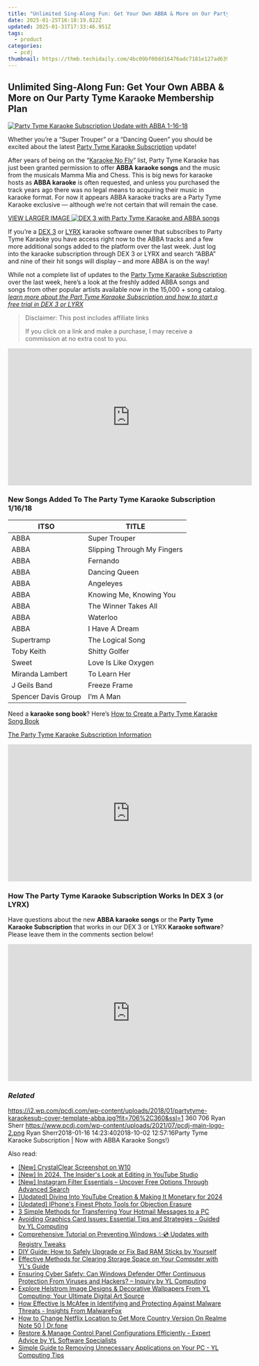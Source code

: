 ```yaml
---
title: "Unlimited Sing-Along Fun: Get Your Own ABBA & More on Our Party Tyme Karaoke Membership Plan"
date: 2025-01-25T16:18:19.822Z
updated: 2025-01-31T17:33:46.951Z
tags:
  - product
categories:
  - pcdj
thumbnail: https://thmb.techidaily.com/4bc09bf00dd16476adc7181e127ad6390edb7499dd05b4708d5bc6f8d46016ec.png
---
```


## Unlimited Sing-Along Fun: Get Your Own ABBA & More on Our Party Tyme Karaoke Membership Plan

[![Party Tyme Karaoke Subscription Update with ABBA 1-16-18](https://i2.wp.com/pcdj.com/wp-content/uploads/2018/01/partytyme-karaokesub-cover-template-abba.jpg?resize=706%2C321&ssl=1)](https://i2.wp.com/pcdj.com/wp-content/uploads/2018/01/partytyme-karaokesub-cover-template-abba.jpg?fit=706%2C360&ssl=1 "Party Tyme Karaoke Subscription Update with ABBA 1-16-18")

Whether you’re a “Super Trouper” or a “Dancing Queen” you should be excited about the latest [Party Tyme Karaoke Subscription](https://tools.techidaily.com/pcdj/products/) update!

After years of being on the “[Karaoke No Fly](https://tools.techidaily.com/pcdj/products/)” list, Party Tyme Karaoke has just been granted permission to offer **ABBA karaoke songs** and the music from the musicals Mamma Mia and Chess. This is big news for karaoke hosts as **ABBA karaoke** is often requested, and unless you purchased the track years ago there was no legal means to acquiring their music in karaoke format. For now it appears ABBA karaoke tracks are a Party Tyme Karaoke exclusive — although we’re not certain that will remain the case.

[VIEW LARGER IMAGE ![DEX 3 with Party Tyme Karaoke and ABBA songs](https://i2.wp.com/pcdj.com/wp-content/uploads/2018/01/dex3-w-abbasongs.jpg?fit=300%2C169&ssl=1 "DEX 3 with Party Tyme Karaoke and ABBA songs")](https://i2.wp.com/pcdj.com/wp-content/uploads/2018/01/dex3-w-abbasongs.jpg?fit=1030%2C579&ssl=1)

If you’re a [DEX 3](https://tools.techidaily.com/pcdj/products/) or [LYRX](http://www.lyrxkaraoke.com/) karaoke software owner that subscribes to Party Tyme Karaoke you have access right now to the ABBA tracks and a few more additional songs added to the platform over the last week. Just log into the karaoke subscription through DEX 3 or LYRX and search “ABBA” and nine of their hit songs will display – and more ABBA is on the way!

While not a complete list of updates to the [Party Tyme Karaoke Subscription](https://tools.techidaily.com/pcdj/products/) over the last week, here’s a look at the freshly added ABBA songs and songs from other popular artists available now in the 15,000 + song catalog. _[learn more about the Part Tyme Karaoke Subscription and how to start a free trial in DEX 3 or LYRX](https://tools.techidaily.com/pcdj/products/)_ 

>  Disclaimer: This post includes affiliate links
>
>  If you click on a link and make a purchase, I may receive a commission at no extra cost to you.
>

<!-- affiliate ads begin -->
<iframe width="560" height="315" src="https://www.youtube.com/embed/620kcQ7Dw7w?si=a5ussGs5HV7sG3hF" title="YouTube video player" frameborder="0" allow="accelerometer; autoplay; clipboard-write; encrypted-media; gyroscope; picture-in-picture; web-share" referrerpolicy="strict-origin-when-cross-origin" allowfullscreen></iframe>
<!-- affiliate ads end -->

### New Songs Added To The Party Tyme Karaoke Subscription 1/16/18

| ITSO                | TITLE                       |
| ------------------- | --------------------------- |
| ABBA                | Super Trouper               |
| ABBA                | Slipping Through My Fingers |
| ABBA                | Fernando                    |
| ABBA                | Dancing Queen               |
| ABBA                | Angeleyes                   |
| ABBA                | Knowing Me, Knowing You     |
| ABBA                | The Winner Takes All        |
| ABBA                | Waterloo                    |
| ABBA                | I Have A Dream              |
| Supertramp          | The Logical Song            |
| Toby Keith          | Shitty Golfer               |
| Sweet               | Love Is Like Oxygen         |
| Miranda Lambert     | To Learn Her                |
| J Geils Band        | Freeze Frame                |
| Spencer Davis Group | I’m A Man                   |

Need a **karaoke song book**? Here’s [How to Create a Party Tyme Karaoke Song Book](https://tools.techidaily.com/pcdj/products/)

[The Party Tyme Karaoke Subscription Information](https://tools.techidaily.com/pcdj/products/)

<!-- affiliate ads begin -->
<iframe width="560" height="315" src="https://www.youtube.com/embed/djPqRkskaBo?si=O6FEI-KVW0HwN417" title="YouTube video player" frameborder="0" allow="accelerometer; autoplay; clipboard-write; encrypted-media; gyroscope; picture-in-picture; web-share" referrerpolicy="strict-origin-when-cross-origin" allowfullscreen></iframe>
<!-- affiliate ads end -->

### How The Party Tyme Karaoke Subscription Works In DEX 3 (or LYRX)

Have questions about the new **ABBA karaoke songs** or the **Party Tyme Karaoke Subscription** that works in our DEX 3 or LYRX **Karaoke software**? Please leave them in the comments section below!

<!-- affiliate ads begin -->
<iframe width="560" height="315" src="https://www.youtube.com/embed/GU08CQVsZz0?si=V-SvPfzRsQysMS0e" title="YouTube video player" frameborder="0" allow="accelerometer; autoplay; clipboard-write; encrypted-media; gyroscope; picture-in-picture; web-share" referrerpolicy="strict-origin-when-cross-origin" allowfullscreen></iframe>
<!-- affiliate ads end -->

### _Related_

https://i2.wp.com/pcdj.com/wp-content/uploads/2018/01/partytyme-karaokesub-cover-template-abba.jpg?fit=706%2C360&ssl=1 360 706 Ryan Sherr https://www.pcdj.com/wp-content/uploads/2021/07/pcdj-main-logo-2.png Ryan Sherr2018-01-16 14:23:402018-10-02 12:57:16Party Tyme Karaoke Subscription | Now with ABBA Karaoke Songs!}

<ins class="adsbygoogle"
     style="display:block"
     data-ad-format="autorelaxed"
     data-ad-client="ca-pub-7571918770474297"
     data-ad-slot="1223367746"></ins>

<ins class="adsbygoogle"
     style="display:block"
     data-ad-client="ca-pub-7571918770474297"
     data-ad-slot="8358498916"
     data-ad-format="auto"
     data-full-width-responsive="true"></ins>

<span class="atpl-alsoreadstyle">Also read:</span>
<div><ul>
<li><a href="https://desktop-recording.techidaily.com/new-crystalclear-screenshot-on-w10/"><u>[New] CrystalClear Screenshot on W10</u></a></li>
<li><a href="https://youtube-docs.techidaily.com/n-2024-the-insiders-look-at-editing-in-youtube-studio/"><u>[New] In 2024, The Insider's Look at Editing in YouTube Studio</u></a></li>
<li><a href="https://instagram-videos.techidaily.com/new-instagram-filter-essentials-uncover-free-options-through-advanced-search/"><u>[New] Instagram Filter Essentials – Uncover Free Options Through Advanced Search</u></a></li>
<li><a href="https://facebook-record-videos.techidaily.com/updated-diving-into-youtube-creation-and-making-it-monetary-for-2024/"><u>[Updated] Diving Into YouTube Creation & Making It Monetary for 2024</u></a></li>
<li><a href="https://extra-support.techidaily.com/updated-iphones-finest-photo-tools-for-objection-erasure/"><u>[Updated] IPhone's Finest Photo Tools for Objection Erasure</u></a></li>
<li><a href="https://win-data.techidaily.com/3-simple-methods-for-transferring-your-hotmail-messages-to-a-pc/"><u>3 Simple Methods for Transferring Your Hotmail Messages to a PC</u></a></li>
<li><a href="https://discover-able.techidaily.com/avoiding-graphics-card-issues-essential-tips-and-strategies-guided-by-yl-computing/"><u>Avoiding Graphics Card Issues: Essential Tips and Strategies - Guided by YL Computing</u></a></li>
<li><a href="https://win-bytes.techidaily.com/comprehensive-tutorial-on-preventing-windows-updates-with-registry-tweaks/"><u>Comprehensive Tutorial on Preventing Windows ✨💿 Updates with Registry Tweaks</u></a></li>
<li><a href="https://discover-able.techidaily.com/diy-guide-how-to-safely-upgrade-or-fix-bad-ram-sticks-by-yourself/"><u>DIY Guide: How to Safely Upgrade or Fix Bad RAM Sticks by Yourself</u></a></li>
<li><a href="https://discover-able.techidaily.com/effective-methods-for-clearing-storage-space-on-your-computer-with-yls-guide/"><u>Effective Methods for Clearing Storage Space on Your Computer with YL's Guide</u></a></li>
<li><a href="https://discover-able.techidaily.com/ensuring-cyber-safety-can-windows-defender-offer-continuous-protection-from-viruses-and-hackers-inquiry-by-yl-computing/"><u>Ensuring Cyber Safety: Can Windows Defender Offer Continuous Protection From Viruses and Hackers? – Inquiry by YL Computing</u></a></li>
<li><a href="https://discover-able.techidaily.com/explore-helstrom-image-designs-and-decorative-wallpapers-from-yl-computing-your-ultimate-digital-art-source/"><u>Explore Helstrom Image Designs & Decorative Wallpapers From YL Computing: Your Ultimate Digital Art Source</u></a></li>
<li><a href="https://discover-data.techidaily.com/how-effective-is-mcafee-in-identifying-and-protecting-against-malware-threats-insights-from-malwarefox/"><u>How Effective Is McAfee in Identifying and Protecting Against Malware Threats - Insights From MalwareFox</u></a></li>
<li><a href="https://fake-location.techidaily.com/how-to-change-netflix-location-to-get-more-country-version-on-realme-note-50-drfone-by-drfone-virtual-android/"><u>How to Change Netflix Location to Get More Country Version On Realme Note 50 | Dr.fone</u></a></li>
<li><a href="https://discover-able.techidaily.com/restore-and-manage-control-panel-configurations-efficiently-expert-advice-by-yl-software-specialists/"><u>Restore & Manage Control Panel Configurations Efficiently - Expert Advice by YL Software Specialists</u></a></li>
<li><a href="https://discover-able.techidaily.com/simple-guide-to-removing-unnecessary-applications-on-your-pc-yl-computing-tips/"><u>Simple Guide to Removing Unnecessary Applications on Your PC - YL Computing Tips</u></a></li>
</ul></div>

